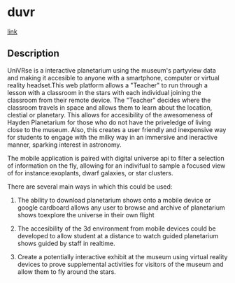 duvr
====

[link](http://univrse.herokuapp.com/teacher)


Description
-----------


UniVRse is a interactive planetarium using the museum's partyview data and making it accesible to anyone with a smartphone, computer or virtual reality headset.This web platform allows a "Teacher" to run through a lesson with a classroom in the stars with each individual joining the classroom from their remote device. The "Teacher" decides where the classroom travels in space and allows them to learn about the location, clestial or planetary. This allows for accesibility of the awesomeness of Hayden Planetarium for those who do not have the priveledge of living close to the museum. Also, this creates a user friendly and inexpensive way for students to engage with the milky way in an immersive and ineractive manner, sparking interest in astronomy.  

The mobile application is paired with digital universe api to filter a selection of information on the fly, allowing for an indivifual to sample a focused view of for instance:exoplants, dwarf galaxies, or star clusters.  

There are several main ways in which this could be used:  

1. The ability to download planetarium shows onto a mobile device or google cardboard allows any user to browse and archive of 
	planetarium shows toexplore the universe in their own flight  

2. The accesibility of the 3d environment from mobile devices could be developed to allow student at a distance to watch guided 		planetarium shows guided by staff in realtime.   

3. Create a potentially interactive exhibit at the museum using virtual reality devices to prove supplemental activities for 
	visitors of the museum and allow them to fly around the stars.  

